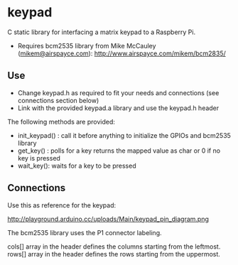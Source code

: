 keypad
======

C static library for interfacing a matrix keypad to a Raspberry Pi.

- Requires bcm2535 library from Mike McCauley (mikem@airspayce.com): http://www.airspayce.com/mikem/bcm2835/

Use
----
- Change keypad.h as required to fit your needs and connections (see connections section below)
- Link with the provided keypad.a library and use the keypad.h header

The following methods are provided:
- init_keypad() : call it before anything to initialize the GPIOs and bcm2535 library
- get_key() : polls for a key returns the mapped value as char or 0 if no key is pressed
- wait_key(): waits for a key to be pressed

Connections
------------
Use this as reference for the keypad:

http://playground.arduino.cc/uploads/Main/keypad_pin_diagram.png

The bcm2535 library uses the P1 connector labeling.

cols[] array in the header defines the columns starting from the leftmost.
rows[] array in the header defines the rows starting from the uppermost.
